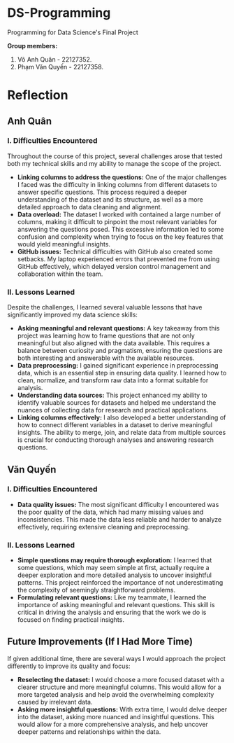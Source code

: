 # DS-Programming  
Programming for Data Science's Final Project  

**Group members:**  
1. Võ Anh Quân - 22127352.  
2. Phạm Văn Quyến - 22127358.  

# Reflection  

## Anh Quân  

### I. Difficulties Encountered  
Throughout the course of this project, several challenges arose that tested both my technical skills and my ability to manage the scope of the project.  
- **Linking columns to address the questions:** One of the major challenges I faced was the difficulty in linking columns from different datasets to answer specific questions. This process required a deeper understanding of the dataset and its structure, as well as a more detailed approach to data cleaning and alignment.  
- **Data overload:** The dataset I worked with contained a large number of columns, making it difficult to pinpoint the most relevant variables for answering the questions posed. This excessive information led to some confusion and complexity when trying to focus on the key features that would yield meaningful insights.  
- **GitHub issues:** Technical difficulties with GitHub also created some setbacks. My laptop experienced errors that prevented me from using GitHub effectively, which delayed version control management and collaboration within the team.  

### II. Lessons Learned  
Despite the challenges, I learned several valuable lessons that have significantly improved my data science skills:  
- **Asking meaningful and relevant questions:** A key takeaway from this project was learning how to frame questions that are not only meaningful but also aligned with the data available. This requires a balance between curiosity and pragmatism, ensuring the questions are both interesting and answerable with the available resources.  
- **Data preprocessing:** I gained significant experience in preprocessing data, which is an essential step in ensuring data quality. I learned how to clean, normalize, and transform raw data into a format suitable for analysis.  
- **Understanding data sources:** This project enhanced my ability to identify valuable sources for datasets and helped me understand the nuances of collecting data for research and practical applications.  
- **Linking columns effectively:** I also developed a better understanding of how to connect different variables in a dataset to derive meaningful insights. The ability to merge, join, and relate data from multiple sources is crucial for conducting thorough analyses and answering research questions.  

## Văn Quyến  

### I. Difficulties Encountered  
- **Data quality issues:** The most significant difficulty I encountered was the poor quality of the data, which had many missing values and inconsistencies. This made the data less reliable and harder to analyze effectively, requiring extensive cleaning and preprocessing.  

### II. Lessons Learned  
- **Simple questions may require thorough exploration:** I learned that some questions, which may seem simple at first, actually require a deeper exploration and more detailed analysis to uncover insightful patterns. This project reinforced the importance of not underestimating the complexity of seemingly straightforward problems.  
- **Formulating relevant questions:** Like my teammate, I learned the importance of asking meaningful and relevant questions. This skill is critical in driving the analysis and ensuring that the work we do is focused on finding practical insights.  

## Future Improvements (If I Had More Time)  
If given additional time, there are several ways I would approach the project differently to improve its quality and focus:  
- **Reselecting the dataset:** I would choose a more focused dataset with a clearer structure and more meaningful columns. This would allow for a more targeted analysis and help avoid the overwhelming complexity caused by irrelevant data.  
- **Asking more insightful questions:** With extra time, I would delve deeper into the dataset, asking more nuanced and insightful questions. This would allow for a more comprehensive analysis, and help uncover deeper patterns and relationships within the data.  
